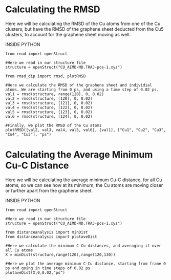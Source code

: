 # Calculating the RMSD

Here we will be calculating the RMSD of the Cu atoms from one of the Cu clusters, but have the RMSD of the graphene sheet deducted from the Cu5 clusters, to account for the graphene sheet moving as well.

INSIDE PYTHON
```
from read import openStruct

#Here we read in our structure file
structure = openStruct("CU_AIMD-MD.TRAJ-pos-1.xyz")

from rmsd_dip import rmsd, plotRMSD

#Here we calculate the RMSD of the graphene sheet and individial atoms. We are starting from 0 ps, and using a time step of 0.02 ps.
val1 = rmsd(structure, range(120), 0, 0.02)
val2 = rmsd(structure, [120], 0, 0.02)
val3 = rmsd(structure, [121], 0, 0.02)
val4 = rmsd(structure, [122], 0, 0.02)
val5 = rmsd(structure, [123], 0, 0.02)
val6 = rmsd(structure, [124], 0, 0.02)

#Finally, we plot the RMSD of the Cu atoms
plotRMSD([val2, val3, val4, val5, val6], [val1], ["Cu1", "Cu2", "Cu3", "Cu4", "Cu5"], "ps")

```

# Calculating the Average Minimum Cu-C Distance

Here we will be calculating the average minimum Cu-C distance, for all Cu atoms, so we can see how at its minimum, the Cu atoms are moving closer or further apart from the graphene sheet.

INSIDE PYTHON
```
from read import openStruct

#Here we read in our structure file
structure = openStruct("CU_AIMD-MD.TRAJ-pos-1.xyz")

from distanceanalysis import minDist
from distanceanalysis import plotaveDist

#Here we calculate the minimum C-Cu distances, and averaging it over all Cu atoms
X = minDist(structure,range(120),range(120,130))

#Here we plot the average minimum C-Cu distance, starting from frame 0 ps and going in time steps of 0.02 ps
plotaveDist(X,0,0.02,"ps")
```
